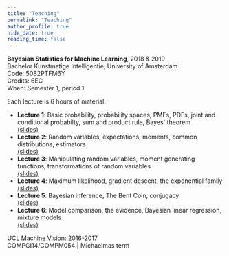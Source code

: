 ```yaml
---
title: "Teaching"
permalink: "Teaching"
author_profile: true
hide_date: true
reading_time: false
---
```


**Bayesian Statistics for Machine Learning**, 2018 & 2019\
Bachelor Kunstmatige Intelligentie, University of Amsterdam\
Code: 5082PTFM6Y\
Credits: 6EC \
When: Semester 1, period 1

Each lecture is 6 hours of material.

- **Lecture 1**: Basic probability, probability spaces, PMFs, PDFs, joint and conditional probabilty, sum and product rule, Bayes' theorem\
[(slides)](https://drive.google.com/file/d/1NTmnV6MrbppRO4YABi2y9SJx7UNvnJP9/view?usp=sharing)
- **Lecture 2**: Random variables, expectations, moments, common distributions, estimators\
[(slides)](https://drive.google.com/file/d/1JXtMAiW2ygL5BOdlBpL1ycV7gJlE4OYo/view?usp=sharing)
- **Lecture 3**: Manipulating random variables, moment generating functions, transformations of random variables\
[(slides)](https://drive.google.com/file/d/1BP6-KYz8QgU2cyCfaUxx5yvsOZ3q6Gl3/view?usp=sharing)
- **Lecture 4**: Maximum likelihood, gradient descent, the exponential family\
[(slides)](https://drive.google.com/file/d/1mC2CSFq7ehJ4WrANyNTotFtYHp82YUFW/view?usp=sharing)
- **Lecture 5**: Bayesian inference, The Bent Coin, conjugacy\
[(slides)](https://drive.google.com/file/d/1U_cgvzXSAaRVrecz7XTIwqV2Nygp_znc/view?usp=sharing)
- **Lecture 6**: Model comparison, the evidence, Bayesian linear regression, mixture models\
[(slides)](https://drive.google.com/file/d/1_9LZsdcGDGuS88SXYzHOFhBSnfGzt1rX/view?usp=sharing)

UCL Machine Vision: 2016-2017\
COMPGI14/COMPM054 | Michaelmas term
